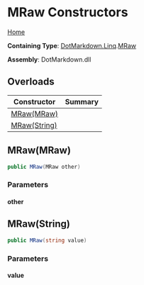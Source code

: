 # MRaw Constructors

[Home](../../../../README.md#_top)

**Containing Type**: [DotMarkdown.Linq](../../README.md#_top)\.[MRaw](../README.md#_top)

**Assembly**: DotMarkdown\.dll

## Overloads

| Constructor | Summary |
| ----------- | ------- |
| [MRaw(MRaw)](#DotMarkdown_Linq_MRaw__ctor_DotMarkdown_Linq_MRaw_) | |
| [MRaw(String)](#DotMarkdown_Linq_MRaw__ctor_System_String_) | |

## MRaw\(MRaw\) <a name="DotMarkdown_Linq_MRaw__ctor_DotMarkdown_Linq_MRaw_"></a>

```csharp
public MRaw(MRaw other)
```

### Parameters

#### other

## MRaw\(String\) <a name="DotMarkdown_Linq_MRaw__ctor_System_String_"></a>

```csharp
public MRaw(string value)
```

### Parameters

#### value

